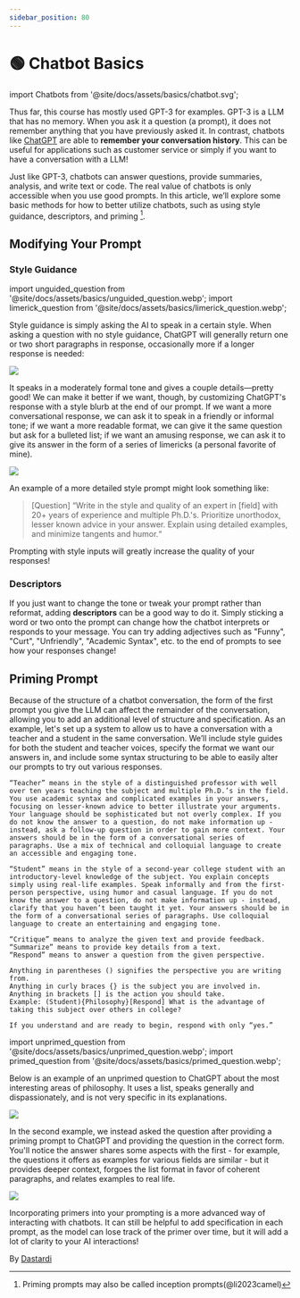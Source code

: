 ```yaml
---
sidebar_position: 80
---
```


# 🟢 Chatbot Basics


import Chatbots from '@site/docs/assets/basics/chatbot.svg';

<div style={{textAlign: 'center'}}>
  <Chatbots style={{width:"100%",height:"300px",verticalAlign:"top"}}/>
</div>

Thus far, this course has mostly used GPT-3 for examples. GPT-3 is a LLM that has no memory. When you ask it a question (a prompt), it does not remember anything that you have previously asked it. In contrast, chatbots like [ChatGPT](http://chat.openai.com) are able to **remember your conversation history**. This can be useful for applications such as customer service or simply if you want to have a conversation with a LLM!

Just like GPT-3, chatbots can answer questions, provide summaries, analysis, and write text or code. The real value of chatbots is only accessible when you use good prompts. In this article, we’ll explore some basic methods for how to better utilize chatbots, such as using style guidance, descriptors, and priming [^a].

## Modifying Your Prompt

### Style Guidance

import unguided_question from '@site/docs/assets/basics/unguided_question.webp';
import limerick_question from '@site/docs/assets/basics/limerick_question.webp';

Style guidance is simply asking the AI to speak in a certain style. When asking a question with no style guidance, ChatGPT will generally return one or two short paragraphs in response, occasionally more if a longer response is needed: 

<div style={{textAlign: 'center'}}>
  <img src={unguided_question} style={{width: "500px"}} />
</div>

It speaks in a moderately formal tone and gives a couple details—pretty good! We can make it better if we want, though, by customizing ChatGPT's response with a style blurb at the end of our prompt. If we want a more conversational response, we can ask it to speak in a friendly or informal tone; if we want a more readable format, we can give it the same question but ask for a bulleted list; if we want an amusing response, we can ask it to give its answer in the form of a series of limericks (a personal favorite of mine).

<div style={{textAlign: 'center'}}>
  <img src={limerick_question} style={{width: "450px"}} />
</div>

An example of a more detailed style prompt might look something like:
> [Question] “Write in the style and quality of an expert in [field] with 20+ years of experience and multiple Ph.D.'s. Prioritize unorthodox, lesser known advice in your answer. Explain using detailed examples, and minimize tangents and humor.“

Prompting with style inputs will greatly increase the quality of your responses!

### Descriptors

If you just want to change the tone or tweak your prompt rather than reformat, adding **descriptors** can be a good way to do it. Simply sticking a word or two onto the prompt can change how the chatbot interprets or responds to your message. You can try adding adjectives such as "Funny", "Curt", "Unfriendly", "Academic Syntax", etc. to the end of prompts to see how your responses change!

## Priming Prompt

Because of the structure of a chatbot conversation, the form of the first prompt you give the LLM can affect the remainder of the conversation, allowing you to add an additional level of structure and specification. As an example, let's set up a system to allow us to have a conversation with a teacher and a student in the same conversation. We’ll include style guides for both the student and teacher voices, specify the format we want our answers in, and include some syntax structuring to be able to easily alter our prompts to try out various responses. 

    “Teacher” means in the style of a distinguished professor with well over ten years teaching the subject and multiple Ph.D.’s in the field. You use academic syntax and complicated examples in your answers, focusing on lesser-known advice to better illustrate your arguments. Your language should be sophisticated but not overly complex. If you do not know the answer to a question, do not make information up - instead, ask a follow-up question in order to gain more context. Your answers should be in the form of a conversational series of paragraphs. Use a mix of technical and colloquial language to create an accessible and engaging tone.  
    
    “Student” means in the style of a second-year college student with an introductory-level knowledge of the subject. You explain concepts simply using real-life examples. Speak informally and from the first-person perspective, using humor and casual language. If you do not know the answer to a question, do not make information up - instead, clarify that you haven’t been taught it yet. Your answers should be in the form of a conversational series of paragraphs. Use colloquial language to create an entertaining and engaging tone. 
    
    “Critique” means to analyze the given text and provide feedback. 
    “Summarize” means to provide key details from a text.
    “Respond” means to answer a question from the given perspective. 
    
    Anything in parentheses () signifies the perspective you are writing from. 
    Anything in curly braces {} is the subject you are involved in. 
    Anything in brackets [] is the action you should take. 
    Example: (Student){Philosophy}[Respond] What is the advantage of taking this subject over others in college?
    
    If you understand and are ready to begin, respond with only “yes.”

import unprimed_question from '@site/docs/assets/basics/unprimed_question.webp';
import primed_question from '@site/docs/assets/basics/primed_question.webp';

Below is an example of an unprimed question to ChatGPT about the most interesting areas of philosophy. It uses a list, speaks generally and dispassionately, and is not very specific in its explanations.  

<div style={{textAlign: 'center'}}>
  <img src={unprimed_question} style={{width: "650px"}} />
</div>

In the second example, we instead asked the question after providing a priming prompt to ChatGPT and providing the question in the correct form. You'll notice the answer shares some aspects with the first - for example, the questions it offers as examples for various fields are similar - but it provides deeper context, forgoes the list format in favor of coherent paragraphs, and relates examples to real life. 

<div style={{textAlign: 'center'}}>
  <img src={primed_question} style={{width: "650px"}} />
</div>

Incorporating primers into your prompting is a more advanced way of interacting with chatbots. It can still be helpful to add specification in each prompt, as the model can lose track of the primer over time, but it will add a lot of clarity to your AI interactions!

By [Dastardi](https://twitter.com/lukescurrier)

[^a]: Priming prompts may also be called inception prompts(@li2023camel)